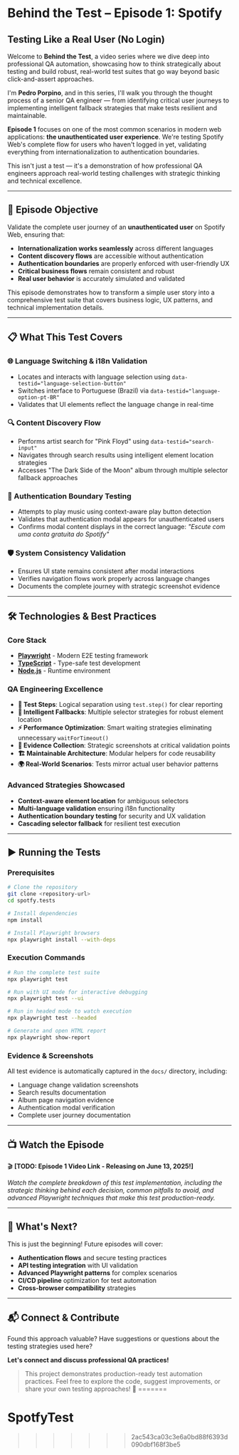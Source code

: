 
# Behind the Test – Episode 1: Spotify

## **Testing Like a Real User (No Login)**

Welcome to **Behind the Test**, a video series where we dive deep into professional QA automation, showcasing how to think strategically about testing and build robust, real-world test suites that go way beyond basic click-and-assert approaches.

I'm **Pedro Porpino**, and in this series, I'll walk you through the thought process of a senior QA engineer — from identifying critical user journeys to implementing intelligent fallback strategies that make tests resilient and maintainable.

**Episode 1** focuses on one of the most common scenarios in modern web applications: **the unauthenticated user experience**. We're testing Spotify Web's complete flow for users who haven't logged in yet, validating everything from internationalization to authentication boundaries.

This isn't just a test — it's a demonstration of how professional QA engineers approach real-world testing challenges with strategic thinking and technical excellence.

---

## 🎯 **Episode Objective**

Validate the complete user journey of an **unauthenticated user** on Spotify Web, ensuring that:

- **Internationalization works seamlessly** across different languages
- **Content discovery flows** are accessible without authentication  
- **Authentication boundaries** are properly enforced with user-friendly UX
- **Critical business flows** remain consistent and robust
- **Real user behavior** is accurately simulated and validated

This episode demonstrates how to transform a simple user story into a comprehensive test suite that covers business logic, UX patterns, and technical implementation details.

---

## 📋 **What This Test Covers**

### **🌐 Language Switching & i18n Validation**
- Locates and interacts with language selection using `data-testid="language-selection-button"`
- Switches interface to Portuguese (Brazil) via `data-testid="language-option-pt-BR"`
- Validates that UI elements reflect the language change in real-time

### **🔍 Content Discovery Flow**
- Performs artist search for "Pink Floyd" using `data-testid="search-input"`
- Navigates through search results using intelligent element location strategies
- Accesses "The Dark Side of the Moon" album through multiple selector fallback approaches

### **🎵 Authentication Boundary Testing**
- Attempts to play music using context-aware play button detection
- Validates that authentication modal appears for unauthenticated users
- Confirms modal content displays in the correct language: *"Escute com uma conta gratuita do Spotify"*

### **🛡️ System Consistency Validation**
- Ensures UI state remains consistent after modal interactions
- Verifies navigation flows work properly across language changes
- Documents the complete journey with strategic screenshot evidence

---

## 🛠️ **Technologies & Best Practices**

### **Core Stack**
- **[Playwright](https://playwright.dev/)** - Modern E2E testing framework
- **[TypeScript](https://www.typescriptlang.org/)** - Type-safe test development
- **[Node.js](https://nodejs.org/)** - Runtime environment

### **QA Engineering Excellence**
- **🎯 Test Steps**: Logical separation using `test.step()` for clear reporting
- **🔄 Intelligent Fallbacks**: Multiple selector strategies for robust element location
- **⚡ Performance Optimization**: Smart waiting strategies eliminating unnecessary `waitForTimeout()`
- **📸 Evidence Collection**: Strategic screenshots at critical validation points
- **🏗️ Maintainable Architecture**: Modular helpers for code reusability
- **🌍 Real-World Scenarios**: Tests mirror actual user behavior patterns

### **Advanced Strategies Showcased**
- **Context-aware element location** for ambiguous selectors
- **Multi-language validation** ensuring i18n functionality
- **Authentication boundary testing** for security and UX validation
- **Cascading selector fallback** for resilient test execution

---

## ▶️ **Running the Tests**

### **Prerequisites**
```bash
# Clone the repository
git clone <repository-url>
cd spotfy.tests

# Install dependencies
npm install

# Install Playwright browsers
npx playwright install --with-deps
```

### **Execution Commands**
```bash
# Run the complete test suite
npx playwright test

# Run with UI mode for interactive debugging
npx playwright test --ui

# Run in headed mode to watch execution
npx playwright test --headed

# Generate and open HTML report
npx playwright show-report
```

### **Evidence & Screenshots**
All test evidence is automatically captured in the `docs/` directory, including:
- Language change validation screenshots
- Search results documentation  
- Album page navigation evidence
- Authentication modal verification
- Complete user journey documentation

---

## 📺 **Watch the Episode**

🎬 **[TODO: Episode 1 Video Link - Releasing on June 13, 2025!]**

*Watch the complete breakdown of this test implementation, including the strategic thinking behind each decision, common pitfalls to avoid, and advanced Playwright techniques that make this test production-ready.*

---

## 🚀 **What's Next?**

This is just the beginning! Future episodes will cover:
- **Authentication flows** and secure testing practices
- **API testing integration** with UI validation
- **Advanced Playwright patterns** for complex scenarios
- **CI/CD pipeline** optimization for test automation
- **Cross-browser compatibility** strategies

---

## 📬 **Connect & Contribute**

Found this approach valuable? Have suggestions or questions about the testing strategies used here? 

**Let's connect and discuss professional QA practices!**

> This project demonstrates production-ready test automation practices. Feel free to explore the code, suggest improvements, or share your own testing approaches! 🧪 
=======
# SpotfyTest
>>>>>>> 2ac543ca03c3e6a0bd88f6393d090dbf168f3be5
